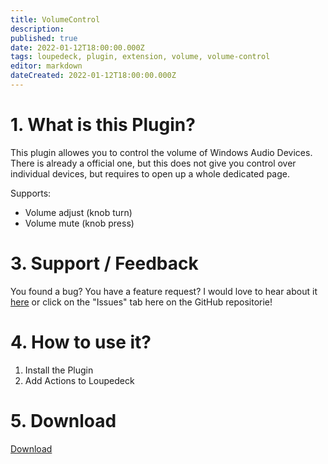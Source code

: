 ```yaml
---
title: VolumeControl
description: 
published: true
date: 2022-01-12T18:00:00.000Z
tags: loupedeck, plugin, extension, volume, volume-control
editor: markdown
dateCreated: 2022-01-12T18:00:00.000Z
---
```


# 1. What is this Plugin?
This plugin allowes you to control the volume of Windows Audio Devices. There is already a official one, but this does not give you control over individual devices, but requires to open up a whole dedicated page.

Supports:

- Volume adjust (knob turn)
- Volume mute (knob press)

# 3. Support / Feedback
You found a bug? You have a feature request? I would love to hear about it [here](https://github.com/oddbear/Loupedeck.VolumeControl.Plugin/new/choose) or click on the "Issues" tab here on the GitHub repositorie!

# 4. How to use it?

1. Install the Plugin
2. Add Actions to Loupedeck

# 5. Download

[Download](https://github.com/oddbear/Loupedeck.VolumeControl.Plugin/releases)
